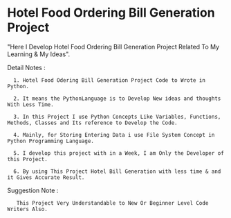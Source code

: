 # Hotel Food Ordering Bill Generation Project
"Here I Develop Hotel Food Ordering Bill Generation Project Related To My Learning & My Ideas".

Detail Notes :

      1. Hotel Food Odering Bill Generation Project Code to Wrote in Python.
      
      2. It means the PythonLanguage is to Develop New ideas and thoughts With Less Time.

      3. In this Project I use Python Concepts Like Variables, Functions, Methods, Classes and Its reference to Develop the Code.

      4. Mainly, for Storing Entering Data i use File System Concept in Python Programming Language.

      5. I develop this project with in a Week, I am Only the Developer of this Project.
      
      6. By using This Project Hotel Bill Generation with less time & and it Gives Accurate Result.
 
 Suggestion Note :

       This Project Very Understandable to New Or Beginner Level Code Writers Also.
